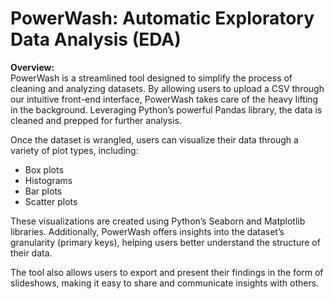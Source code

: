 # PowerWash: Automatic Exploratory Data Analysis (EDA)

**Overview:**  
PowerWash is a streamlined tool designed to simplify the process of cleaning and analyzing datasets. By allowing users to upload a CSV through our intuitive front-end interface, PowerWash takes care of the heavy lifting in the background. Leveraging Python’s powerful Pandas library, the data is cleaned and prepped for further analysis.

Once the dataset is wrangled, users can visualize their data through a variety of plot types, including:

- Box plots
- Histograms
- Bar plots
- Scatter plots

These visualizations are created using Python’s Seaborn and Matplotlib libraries. Additionally, PowerWash offers insights into the dataset’s granularity (primary keys), helping users better understand the structure of their data. 

The tool also allows users to export and present their findings in the form of slideshows, making it easy to share and communicate insights with others.


